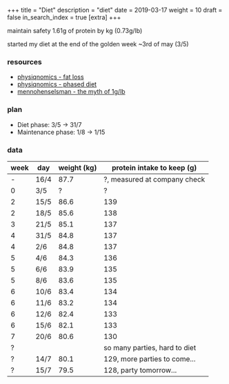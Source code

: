 +++
title = "Diet"
description = "diet"
date = 2019-03-17
weight = 10
draft = false
in_search_index = true
[extra]
+++

maintain safety 1.61g of protein by kg (0.73g/lb)

started my diet at the end of the golden week ~3rd of may (3/5)

### resources

- [physiqnomics - fat loss](http://physiqonomics.com/fat-loss/)
- [physiqnomics - phased diet](http://physiqonomics.com/the-phase-diet/)
- [mennohenselsman - the myth of 1g/lb](https://mennohenselmans.com/the-myth-of-1glb-optimal-protein-intake-for-bodybuilders/)

### plan

- Diet phase: 3/5 -> 31/7
- Maintenance phase: 1/8 -> 1/15

### data

| week | day  | weight (kg) | protein intake to keep (g)    |
|------|------|-------------|-------------------------------|
| -    | 16/4 | 87.7        | ?, measured at company check  |
| 0    | 3/5  | ?           | ?                             |
| 2    | 15/5 | 86.6        | 139                           |
| 2    | 18/5 | 85.6        | 138                           |
| 3    | 21/5 | 85.1        | 137                           |
| 4    | 31/5 | 84.8        | 137                           |
| 4    | 2/6  | 84.8        | 137                           |
| 5    | 4/6  | 84.3        | 136                           |
| 5    | 6/6  | 83.9        | 135                           |
| 5    | 8/6  | 83.6        | 135                           |
| 6    | 10/6 | 83.4        | 134                           |
| 6    | 11/6 | 83.2        | 134                           |
| 6    | 12/6 | 82.4        | 133                           |
| 6    | 15/6 | 82.1        | 133                           |
| 7    | 20/6 | 80.6        | 130                           |
| ?    |      |             | so many parties, hard to diet |
| ?    | 14/7 | 80.1        | 129, more parties to come...  |
| ?    | 15/7 | 79.5        | 128, party tomorrow...        |
